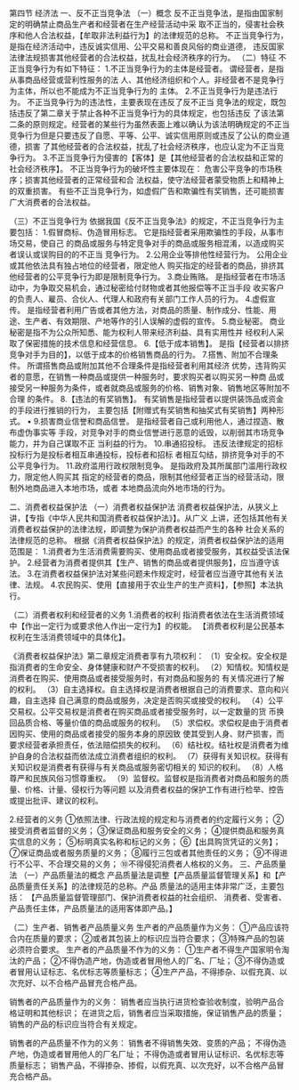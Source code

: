 
第四节 经济法
一、反不正当竞争法
（一）概念
    反不正当竞争法，是指由国家制定的明确禁止商品生产者和经营者在生产经营活动中采
    取不正当的，侵害社会秩序和他人合法权益，【牟取非法利益行为】的法律规范的总称。
    不正当竞争行为，是指在经济活动中，违反诚实信用、公平交易和善良风俗的商业道德，
    违反国家法律法规损害其他经营者的合法权益，扰乱社会经济秩序的行为。
（二）特征
不正当竞争行为有如下特征：
1.不正当竞争行为的主体是经营者。
    谓经营者，是指从事商品经营或营利性服务的法
    人、其他经济组织和个人。非经营者不是竞争行为主体，所以也不能成为不正当竞争行为的
    主体。
2.不正当竞争行为是违法行为。
    不正当竞争行为的违法性，主要表现在违反了反不正当
    竞争法的规定，既包括违反了第二章关于禁止各种不正当竞争行为的具体规定，也包括违反
    了该法第二条的原则规定。经营者的某些行为虽然表面上难以确认为该法明确规定的不正当
    竞争行为但是只要违反了自愿、平等、公平、诚实信用原则或违反了公认的商业道德，损害
    了其他经营者的合法权益，扰乱了社会经济秩序，也应认定为不正当竞争行为。
3.不正当竞争行为侵害的【客体】是【其他经营者的合法权益和正常的社会经济秩序】。
不正当竞争行为的破坏性主要体现在：
    危害公平竞争的市场秩序；损害其他经营者的正常经营和合
    法权益，使守法经营者蒙受物质上和精神上的双重损害。
    有些不正当竞争行为，如虚假广告和欺骗性有奖销售，还可能损害广大消费者的合法权益。

（三）不正当竞争行为
依据我国《反不正当竞争法》的规定，不正当竞争行为主要包括：
1.假冒商标、伪造冒用标志。
    它是指经营者采用欺骗性的手段，从事市场交易，使自己
    的商品或服务与特定竞争对手的商品或服务相混淆，以造成购买者误认或误购目的的不正当
    竞争行为。
2.公用企业等排他性经营行为。
    公用企业或其他依法具有独占地位的经营者，限定他人
    购买指定的经营者的商品，排挤其他经营者的公平竞争行为即是限制竞争行为。
3.商业贿赂。
    是指经营者在市场活动中，为争取交易机会，通过秘密给付财物或者其他报偿等不正当手段
    收买客户的负责人、雇员、合伙人、代理人和政府有关部门工作人员的行为。
4.虚假宣传。
    是指经营者利用广告或者其他方法，对商品的质量、制作成分、性能、用
    途、生产者、有效期限、产地等作的引人误解的虚假的宣传。
5.商业秘密。
    商业秘密是指不为公众所知悉、能为权利人带来经济利益、具有实用性并
    经权利人采取了保密措施的技术信息和经营信息。
6.【低于成本销售】。
    是指【经营者以排挤竞争对手为目的】，以低于成本的价格销售商品的行为。
7.搭售、附加不合理条件。
    所谓搭售商品或附加其他不合理条件是指经营者利用其经济
    优势，违背购买者的意愿，在销售一种商品或提供一种服务时，要求购买者以购买另一种商
    品或接受另一种服务为条件，或者就商品或服务的价格、销售对象、销售地区等附加不合理
    的条件。
8.【违法的有奖销售】。
    有奖销售是指经营者以提供装饰品或资金的手段进行推销的行为，
    主要包括【附赠式有奖销售和抽奖式有奖销售】两种形式。 •
9.损害商业信誉和商品信誉。
    是指经营者自己或利用他人，通过捏造、散布虚伪事实等
    手段，对竞争对手的商业信誉进行恶意的诋毁，以削弱其市场竞争能力，并为自己谋取不正
    当利益的行为。
10.串通招投标。
    违反法律规定的招标投标行为是投标者相互串通投标，投标者和招标
    者相互勾结，排挤竞争对手的不公平竞争行为。
11.政府滥用行政权限制竞争。
    是指政府及其所属部门滥用行政权力，限定他人购买其
    指定的经营者的商品，限制其他经营者正当的经营活动，限制外地商品进入本地市场，或者
    本地商品流向外地市场的行为。

二、消费者权益保护法
（一）消费者权益保护法
消费者权益保护法，从狭义上讲，【专指《中华人民共和国消费者权益保护法》】。从广义
上讲，还包括其他有关消费者权益保护的法律法规，即调整为保护消费者权益而产生的各种
社会关系的法律规范的总称。
根据《消费者权益保护法》的规定，消费者权益保护法的适用范围是：
    1.消费者为生活消费需要购买、使用商品或者接受服务，其权益受该法保护。
    2.经营者为消费者提供其【生产、销售的商品或者提供服务】，应当遵守该法。
    3.在消费者权益保护法对某些问题未作规定时，经营者应当遵守其他有关法律、法规。
    4.农民购买、使用【直接用于农业生产的生产资料】，【参照】本法执行。

（二）消费者权利和经营者的义务
1.消费者的权利
    指消费者依法在生活消费领域中【作出一定行为或要求他人作出一定行为】的权能。
    【消费者权利是公民基本权利在生活消费领域中的具体化】。

《消费者权益保护法》第二章规定消费者享有九项权利：
    （1）安全权。安全权是指消费者的生命安全、身体健康和财产不受损害的权利。
    （2）知情权。知情权是消费者在购买、使用商品或者接受服务时，有对商品和服务的
    有关情况进行了解的权利。
    （3）自主选择权。自主选择权是消费者根据自己的消费要求、意向和兴趣，自主选择
    自己满意的商品或服务，决定是否购买或接受的权利。
    （4）公平交易权。公平交易权是消费者在购买商品或者接受服务时，以一定数量的货
    币换回品质合格、等量价值的商品或服务的权利。
    （5）求偿权。求偿权是由于消费者因购买、使用的商品或者接受的服务本身的原因致
    使其受到人身、财产损害，而要求经营者承担责任，依法赔偿损失的权利。
    （6）结社权。结社权是消费者为维护自身的合法权益而依法成立消费者组织的权利。
    （7）获得有关知识权。获得有关知识权是消费者有获得与有关商品或服务密切相关的
    知识的权利。
    （8）人格尊严和民族风俗习惯尊重权。
    （9）监督权。监督权是指消费者对商品和服务的质量、价格、计量、侵权行为等问题
    以及消费者权益的保护工作有进行检举、控告或提出批评、建议的权利。

2.经营者的义务
    ①依照法律、行政法规的规定和与消费者的约定履行义务；
    ②接受消费者监督的义务；
    ③保证商品和服务安全的义务；
    ④提供商品和服务真实信息的义务；
    ⑤标明真实名称和标记的义务；
    ⑥【出具购货凭证的义务】；
    ⑦保证商品或者服务质量的义务；
    ⑧履行三包或者其他责任的义务；
    ⑨不得进行不公平、不合理交易的义务；
    ⑩不得侵犯消费者人格权的义务。
三、产品质量法
（一）产品质量法的概念
产品质量法是调整【产品质量监督管理关系】和【产品质量责任关系】的法律规范的总称。产品
质量法的适用主体非常广泛，主要包括：
    【产品质量监督管理部门、保护消费者权益的社会组织、
    消费者、受害者、产品责任主体，产品质量法的适用客体即产品。】

（二）生产者、销售者产品质量义务
生产者的产品质量作为义务：
    ①产品应该符合内在质量的要求；
    ②或者其包装上的标识应当符合要求；
    ③特殊产品的包装必须符合要求。
生产者的产品质量不作为的义务：
    ①生产者不得生产国家明令淘汰的产品；
    ②不得伪造产地，伪造或者冒用他人的厂名、厂址；
    ③不得伪造或者冒用认证标志、名优标志等质量标志；
    ④生产产品，不得掺杂、以假充真、以次充好、以不合格产品冒充合格产品。

销售者的产品质量作为的义务：
    销售者应当执行进货检查验收制度，验明产品合格证明和其他标识；
    在进货之后，销售者应当采取措施，保证销售产品的质量；
    销售的产品的标识应当符合有关规定。

销售者的产品质量不作为的义务：
    销售者不得销售失效、变质的产品；
    不得伪造产地，伪造或者冒用他人的厂名厂址；
    不得伪造或者冒用认证标识、名优标志等质量标志；
    销售产品，不得掺杂、掺假，以假充真、以次充好，以不合格产品冒充合格产品。


